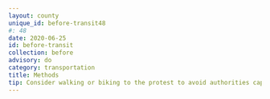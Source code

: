 ```yaml
---
layout: county 
unique_id: before-transit48
#: 48
date: 2020-06-25
id: before-transit
collection: before
advisory: do
category: transportation
title: Methods
tip: Consider walking or biking to the protest to avoid authorities capturing license plates
---
```

